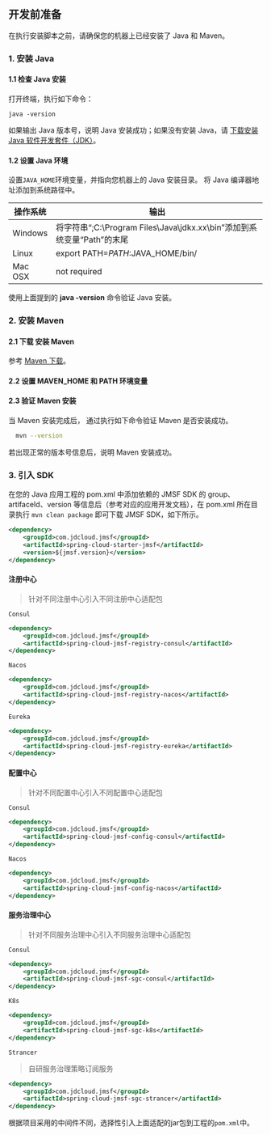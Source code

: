 ## 开发前准备

在执行安装脚本之前，请确保您的机器上已经安装了 Java 和 Maven。

### 1. 安装 Java

#### 1.1 检查 Java 安装

打开终端，执行如下命令：

```
java -version
```

如果输出 Java 版本号，说明 Java 安装成功；如果没有安装 Java，请 [下载安装 Java 软件开发套件（JDK）](http://www.oracle.com/technetwork/java/javase/downloads/index.html)。


#### 1.2 设置 Java 环境

设置`JAVA_HOME`环境变量，并指向您机器上的 Java 安装目录。 将 Java 编译器地址添加到系统路径中。

| 操作系统 | 输出                                                         |
| -------- | ------------------------------------------------------------ |
| Windows  | 将字符串“;C:\Program Files\Java\jdkx.xx\bin”添加到系统变量“Path”的末尾 |
| Linux    | export PATH=$PATH:$JAVA_HOME/bin/                            |
| Mac OSX  | not required                                                 |

使用上面提到的 **java -version** 命令验证 Java 安装。

### 2. 安装 Maven 

#### 2.1 下载  安装 Maven 

参考 [Maven 下载](https://maven.apache.org/download.cgi)。

#### 2.2 设置 MAVEN_HOME 和 PATH 环境变量



#### 2.3 验证 Maven 安装

当 Maven 安装完成后， 通过执行如下命令验证 Maven 是否安装成功。

```bash
  mvn --version
```

若出现正常的版本号信息后，说明 Maven 安装成功。

### 3. 引入 SDK

在您的 Java 应用工程的 pom.xml 中添加依赖的 JMSF SDK 的 group、artifaceId、version 等信息后（参考对应的应用开发文档），在 pom.xml 所在目录执行 `mvn clean package` 即可下载 JMSF SDK，如下所示。

```xml
<dependency>
    <groupId>com.jdcloud.jmsf</groupId>
    <artifactId>spring-cloud-starter-jmsf</artifactId>
    <version>${jmsf.version}</version>
</dependency>
```

#### 注册中心

> 针对不同注册中心引入不同注册中心适配包

`Consul`

```xml
<dependency>
    <groupId>com.jdcloud.jmsf</groupId>
    <artifactId>spring-cloud-jmsf-registry-consul</artifactId>
</dependency>
```

`Nacos`

```xml
<dependency>
    <groupId>com.jdcloud.jmsf</groupId>
    <artifactId>spring-cloud-jmsf-registry-nacos</artifactId>
</dependency>
```

`Eureka`

```xml
<dependency>
    <groupId>com.jdcloud.jmsf</groupId>
    <artifactId>spring-cloud-jmsf-registry-eureka</artifactId>
</dependency>
```

#### 配置中心

> 针对不同配置中心引入不同配置中心适配包

`Consul`

```xml
<dependency>
    <groupId>com.jdcloud.jmsf</groupId>
    <artifactId>spring-cloud-jmsf-config-consul</artifactId>
</dependency>
```

`Nacos`

```xml
<dependency>
    <groupId>com.jdcloud.jmsf</groupId>
    <artifactId>spring-cloud-jmsf-config-nacos</artifactId>
</dependency>
```

#### 服务治理中心

> 针对不同服务治理中心引入不同服务治理中心适配包

`Consul`

```xml
<dependency>
    <groupId>com.jdcloud.jmsf</groupId>
    <artifactId>spring-cloud-jmsf-sgc-consul</artifactId>
</dependency>
```

`K8s`

```xml
<dependency>
    <groupId>com.jdcloud.jmsf</groupId>
    <artifactId>spring-cloud-jmsf-sgc-k8s</artifactId>
</dependency>
```

`Strancer`

> 自研服务治理策略订阅服务

```xml
<dependency>
    <groupId>com.jdcloud.jmsf</groupId>
    <artifactId>spring-cloud-jmsf-sgc-strancer</artifactId>
</dependency>
```

根据项目采用的中间件不同，选择性引入上面适配的jar包到工程的`pom.xml`中。
